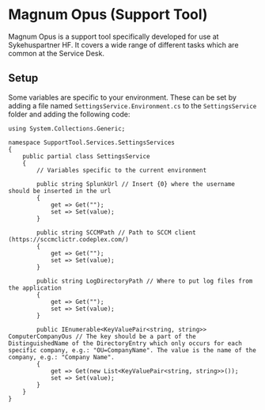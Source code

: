 # Magnum Opus (Support Tool)

Magnum Opus is a support tool specifically developed for use at Sykehuspartner HF. It covers a wide range of different tasks which are common at the Service Desk.

## Setup

Some variables are specific to your environment. These can be set by adding a file named `SettingsService.Environment.cs` to the `SettingsService` folder and adding the following code:
```
using System.Collections.Generic;

namespace SupportTool.Services.SettingsServices
{
    public partial class SettingsService
    {
        // Variables specific to the current environment

        public string SplunkUrl // Insert {0} where the username should be inserted in the url
        {
            get => Get("");
            set => Set(value);
        }

        public string SCCMPath // Path to SCCM client (https://sccmclictr.codeplex.com/)
        {
            get => Get("");
            set => Set(value);
        }

        public string LogDirectoryPath // Where to put log files from the application
        {
            get => Get("");
            set => Set(value);
        }

        public IEnumerable<KeyValuePair<string, string>> ComputerCompanyOus // The key should be a part of the DistinguishedName of the DirectoryEntry which only occurs for each specific company, e.g.: "OU=CompanyName". The value is the name of the company, e.g.: "Company Name".
        {
            get => Get(new List<KeyValuePair<string, string>>());
            set => Set(value);
        }
    }
}
```